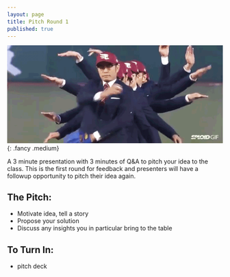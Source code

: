 ```yaml
---
layout: page
title: Pitch Round 1
published: true
---
```


![](img/pitch.gif){: .fancy .medium}

A 3 minute presentation with 3 minutes of Q&A to pitch your idea to the class. This is the first round for feedback and presenters will have a followup opportunity to pitch their idea again.

## The Pitch:

* Motivate idea, tell a story
* Propose your solution
* Discuss any insights you in particular bring to the table


## To Turn In:

* pitch deck
